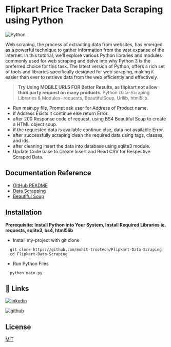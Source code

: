 # Flipkart Price Tracker Data Scraping using Python

![Python](https://img.shields.io/badge/python-3670A0?style=for-the-badge&logo=python&logoColor=ffdd54)

Web scraping, the process of extracting data from websites, has emerged as a powerful technique to gather information
from the vast expanse of the internet.
In this tutorial, we’ll explore various Python libraries and modules commonly used for web scraping and delve into why
Python 3 is the preferred choice for this task.
The latest version of Python, offers a rich set of tools and libraries specifically designed for web scraping, making it
easier than ever to retrieve data from the web efficiently and effectively.
> **Try Using MOBILE URLS FOR Better Results, as flipkart not allow third party request on many products.**
> Python Data-Scraping Libraries & Modules- requests, BeautifulSoup, Urllib, html5lib.

- Run main.py file, Prompt ask user for Address of Product name.
- if Address Exists it continue else return Error.
- after 200 Response code of request, using BS4 Beautiful Soup to create a HTML object soup.
- if the requested data is available continue else, data not available Error.
- after successfully scraping clean the required data using tags, classes, and ids.
- after cleaning insert the data into database using sqlite3 module.
- Update Code base to Create Insert and Read CSV for Respective Scraped Data.

## Documentation Reference

- [GitHub README](https://github.com/mohit-trootech/Weather-Data-Scraping)
- [Data Scrapping](https://www.cloudflare.com/en-gb/learning/bots/what-is-data-scraping/)
- [Beautiful Soup](https://pypi.org/project/beautifulsoup4/)

## Installation

**Prerequisite: Install Python into Your System, Install Required Libraries ie. requests, sqlite3, bs4, html5lib**

- Install my-project with git clone

```
  git clone https://github.com/mohit-trootech/Flipkart-Data-Scraping
  cd Flipkart-Data-Scraping
```

- Run Python Files

```
  python main.py
```

## 🔗 Links

[![linkedin](https://img.shields.io/badge/linkedin-0A66C2?style=for-the-badge&logo=linkedin&logoColor=white)](https://www.linkedin.com/in/itsmohitprajapat)

[![github](https://img.shields.io/badge/github-%23121011.svg?style=for-the-badge&logo=github&logoColor=white)](https://github.com/mohit-trootech)

## License

[MIT](https://choosealicense.com/licenses/mit/)

